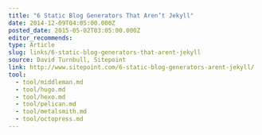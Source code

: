```yaml
---
title: "6 Static Blog Generators That Aren’t Jekyll"
date: 2014-12-09T04:05:00.000Z
posted_date: 2015-05-02T03:05:00.000Z
editor_recommends:
type: Article
slug: links/6-static-blog-generators-that-arent-jekyll
source: David Turnbull, Sitepoint
link: http://www.sitepoint.com/6-static-blog-generators-arent-jekyll/
tool:
  - tool/middleman.md
  - tool/hugo.md
  - tool/hexo.md
  - tool/pelican.md
  - tool/metalsmith.md
  - tool/octopress.md
---
```


